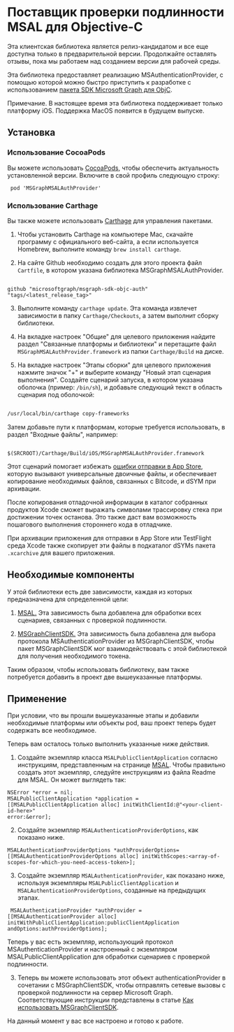 # Поставщик проверки подлинности MSAL для Objective-C
Эта клиентская библиотека является релиз-кандидатом и все еще доступна только в предварительной версии. Продолжайте оставлять отзывы, пока мы работаем над созданием версии для рабочей среды.

Эта библиотека предоставляет реализацию MSAuthenticationProvider, с помощью которой можно быстро приступить к разработке с использованием [пакета SDK Microsoft Graph для ObjC](https://github.com/microsoftgraph/msgraph-sdk-objc).

Примечание. В настоящее время эта библиотека поддерживает только платформу iOS. Поддержка MacOS появится в будущем выпуске.

## Установка

### Использование CocoaPods

Вы можете использовать [CocoaPods](https://cocoapods.org/), чтобы обеспечить актуальность установленной версии. Включите в свой профиль следующую строку:
  ``` 
   pod 'MSGraphMSALAuthProvider'
  ```


### Использование Carthage


Вы также можете использовать [Carthage](https://github.com/Carthage/Carthage) для управления пакетами.



1. Чтобы установить Carthage на компьютере Mac, скачайте программу с официального веб-сайта, а если используется Homebrew, выполните команду `brew install carthage`.

2. На сайте Github необходимо создать для этого проекта файл `Cartfile`, в котором указана библиотека MSGraphMSALAuthProvider.



```

github "microsoftgraph/msgraph-sdk-objc-auth" "tags/<latest_release_tag>"

```



3. Выполните команду `carthage update`. Эта команда извлечет зависимости в папку `Carthage/Checkouts`, а затем выполнит сборку библиотеки.

4. На вкладке настроек "Общие" для целевого приложения найдите раздел "Связанные платформы и библиотеки" и перетащите файл `MSGraphMSALAuthProvider.framework` из папки `Carthage/Build` на диске.

5. На вкладке настроек "Этапы сборки" для целевого приложения нажмите значок "+" и выберите команду "Новый этап сценария выполнения". Создайте сценарий запуска, в котором указана оболочка (пример: `/bin/sh`), и добавьте следующий текст в область сценария под оболочкой:



```sh

/usr/local/bin/carthage copy-frameworks

```



Затем добавьте пути к платформам, которые требуется использовать, в раздел "Входные файлы", например:



```

$(SRCROOT)/Carthage/Build/iOS/MSGraphMSALAuthProvider.framework

```

Этот сценарий помогает избежать [ошибки отправки в App Store](http://www.openradar.me/radar?id=6409498411401216), которую вызывают универсальные двоичные файлы, и обеспечивает копирование необходимых файлов, связанных с Bitcode, и dSYM при архивации.



После копирования отладочной информации в каталог собранных продуктов Xcode сможет выражать символами трассировку стека при достижении точек останова. Это также даст вам возможность пошагового выполнения стороннего кода в отладчике.



При архивации приложения для отправки в App Store или TestFlight среда Xcode также скопирует эти файлы в подкаталог dSYMs пакета `.xcarchive` для вашего приложения.

## Необходимые компоненты

У этой библиотеки есть две зависимости, каждая из которых предназначена для определенной цели:

1. [MSAL.](https://github.com/AzureAD/microsoft-authentication-library-for-objc) Эта зависимость была добавлена для обработки всех сценариев, связанных с проверкой подлинности.
    
2. [MSGraphClientSDK.](https://github.com/microsoftgraph/msgraph-sdk-objc) Эта зависимость была добавлена для выбора протокола MSAuthenticationProvider из MSGraphClientSDK, чтобы пакет MSGraphClientSDK мог взаимодействовать с этой библиотекой для получения необходимого токена.
        
Таким образом, чтобы использовать библиотеку, вам также потребуется добавить в проект две вышеуказанные платформы.

## Применение

При условии, что вы прошли вышеуказанные этапы и добавили необходимые платформы или объекты pod, ваш проект теперь будет содержать все необходимое.

Теперь вам осталось только выполнить указанные ниже действия.

1. Создайте экземпляр класса `MSALPublicClientApplication` согласно инструкциям, представленным на странице [MSAL](https://github.com/AzureAD/microsoft-authentication-library-for-objc). Чтобы правильно создать этот экземпляр, следуйте инструкциям из файла Readme для MSAL. Он может выглядеть так:
```
NSError *error = nil;
MSALPublicClientApplication *application =
[[MSALPublicClientApplication alloc] initWithClientId:@"<your-client-id-here>"
error:&error];
```
2. Создайте экземпляр `MSALAuthenticationProviderOptions`, как показано ниже.
```
MSALAuthenticationProviderOptions *authProviderOptions= [[MSALAuthenticationProviderOptions alloc] initWithScopes:<array-of-scopes-for-which-you-need-access-token>];
``` 

3. Создайте экземпляр `MSALAuthenticationProvider`, как показано ниже, используя экземпляры `MSALPublicClientApplication` и `MSALAuthenticationProviderOptions`, созданные на предыдущих этапах.
```
 MSALAuthenticationProvider *authProvider = [[MSALAuthenticationProvider alloc] initWithPublicClientApplication:publicClientApplication andOptions:authProviderOptions];
```
Теперь у вас есть экземпляр, использующий протокол MSAuthenticationProvider и настроенный с экземпляром MSALPublicClientApplication для обработки сценариев с проверкой подлинности.
 
 3. Теперь вы можете использовать этот объект authenticationProvider в сочетании с MSGraphClientSDK, чтобы отправлять сетевые вызовы с проверкой подлинности на сервер Microsoft Graph. Соответствующие инструкции представлены в статье [Как использовать MSGraphClientSDK](https://github.com/microsoftgraph/msgraph-sdk-objc#how-to-use-sdk).
 
На данный момент у вас все настроено и готово к работе. 
